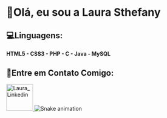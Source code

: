 # 💁Olá, eu sou a Laura Sthefany
## 💻Linguagens:
#### HTML5 - CSS3 - PHP - C - Java - MySQL
## 🔮Entre em Contato Comigo:
<a href= "https://www.linkedin.com/in/laurasthefany/ " Alvo = "_blank"> <img height = "70px" alt = "Laura_Linkedin" src = "https://img.icons8.com/ios/452/linkedin.png"> </a>
![Snake animation](https://github.com/LauraSthefany/LauraSthefany/blob/output/github-contribution-grid-snake.svg)
 
